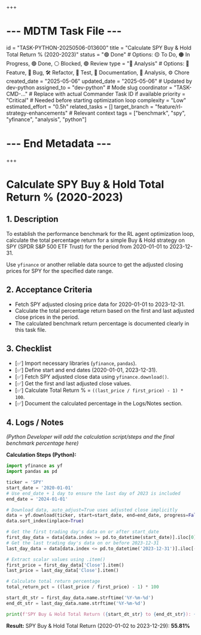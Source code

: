 +++
# --- MDTM Task File ---
id = "TASK-PYTHON-20250506-013600"
title = "Calculate SPY Buy & Hold Total Return % (2020-2023)"
status = "🟢 Done" # Options: 🟡 To Do, 🟠 In Progress, 🟢 Done, ⚪ Blocked, 🟣 Review
type = "🔬 Analysis" # Options: 🌟 Feature, 🐞 Bug, 🛠️ Refactor, 🧪 Test, 📄 Documentation, 🔬 Analysis, ⚙️ Chore
created_date = "2025-05-06"
updated_date = "2025-05-06" # Updated by dev-python
assigned_to = "dev-python" # Mode slug
coordinator = "TASK-CMD-..." # Replace with actual Commander Task ID if available
priority = "Critical" # Needed before starting optimization loop
complexity = "Low"
estimated_effort = "0.5h"
related_tasks = []
target_branch = "feature/rl-strategy-enhancements" # Relevant context
tags = ["benchmark", "spy", "yfinance", "analysis", "python"]
# --- End Metadata ---
+++

# Calculate SPY Buy & Hold Total Return % (2020-2023)

## 1. Description

To establish the performance benchmark for the RL agent optimization loop, calculate the total percentage return for a simple Buy & Hold strategy on SPY (SPDR S&P 500 ETF Trust) for the period from 2020-01-01 to 2023-12-31.

Use `yfinance` or another reliable data source to get the adjusted closing prices for SPY for the specified date range.

## 2. Acceptance Criteria

*   Fetch SPY adjusted closing price data for 2020-01-01 to 2023-12-31.
*   Calculate the total percentage return based on the first and last adjusted close prices in the period.
*   The calculated benchmark return percentage is documented clearly in this task file.

## 3. Checklist

*   [✅] Import necessary libraries (`yfinance`, `pandas`).
*   [✅] Define start and end dates (2020-01-01, 2023-12-31).
*   [✅] Fetch SPY adjusted close data using `yfinance.download()`.
*   [✅] Get the first and last adjusted close values.
*   [✅] Calculate Total Return % = `((last_price / first_price) - 1) * 100`.
*   [✅] Document the calculated percentage in the Logs/Notes section.

## 4. Logs / Notes

*(Python Developer will add the calculation script/steps and the final benchmark percentage here)*

**Calculation Steps (Python):**
```python
import yfinance as yf
import pandas as pd

ticker = 'SPY'
start_date = '2020-01-01'
# Use end_date + 1 day to ensure the last day of 2023 is included
end_date = '2024-01-01'

# Download data, auto_adjust=True uses adjusted close implicitly
data = yf.download(ticker, start=start_date, end=end_date, progress=False, auto_adjust=True)
data.sort_index(inplace=True)

# Get the first trading day's data on or after start_date
first_day_data = data[data.index >= pd.to_datetime(start_date)].iloc[0]
# Get the last trading day's data on or before 2023-12-31
last_day_data = data[data.index <= pd.to_datetime('2023-12-31')].iloc[-1]

# Extract scalar values using .item()
first_price = first_day_data['Close'].item()
last_price = last_day_data['Close'].item()

# Calculate total return percentage
total_return_pct = ((last_price / first_price) - 1) * 100

start_dt_str = first_day_data.name.strftime('%Y-%m-%d')
end_dt_str = last_day_data.name.strftime('%Y-%m-%d')

print(f'SPY Buy & Hold Total Return ({start_dt_str} to {end_dt_str}): {total_return_pct:.2f}%')
```

**Result:**
SPY Buy & Hold Total Return (2020-01-02 to 2023-12-29): **55.81%**
